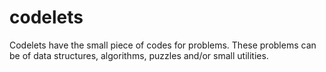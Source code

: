 # codelets
Codelets have the small piece of codes for problems. These problems can be of data structures, algorithms, puzzles and/or small utilities.
